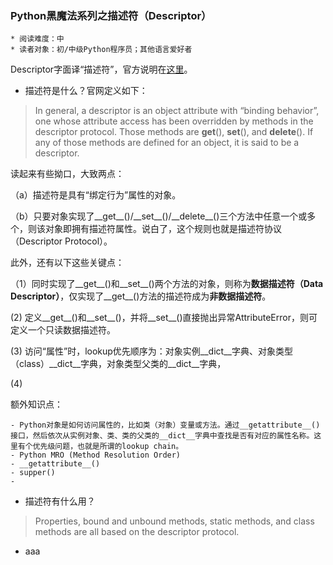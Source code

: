 ### Python黑魔法系列之描述符（Descriptor）

	* 阅读难度：中
	* 读者对象：初/中级Python程序员；其他语言爱好者

Descriptor字面译“描述符”，官方说明在[这里](https://docs.python.org/3/howto/descriptor.html)。


- 描述符是什么？官网定义如下：
> In general, a descriptor is an object attribute with “binding behavior”, one whose attribute access has been overridden by methods in the descriptor protocol. Those methods are __get__(), __set__(), and __delete__(). If any of those methods are defined for an object, it is said to be a descriptor.

读起来有些拗口，大致两点：

（a）描述符是具有“绑定行为”属性的对象。

（b）只要对象实现了\_\_get\_\_()/\_\_set\_\_()/\_\_delete\_\_()三个方法中任意一个或多个，则该对象即拥有描述符属性。说白了，这个规则也就是描述符协议（Descriptor Protocol）。

此外，还有以下这些关键点：

（1）同时实现了\_\_get\_\_()和\_\_set\_\_()两个方法的对象，则称为**数据描述符（Data Descriptor）**，仅实现了__get__()方法的描述符成为**非数据描述符**。

 (2) 定义\_\_get\_\_()和\_\_set\_\_()，并将\_\_set\_\_()直接抛出异常AttributeError，则可定义一个只读数据描述符。

(3) 访问“属性”时，lookup优先顺序为：对象实例\_\_dict\_\_字典、对象类型（class）\_\_dict\_\_字典，对象类型父类的\_\_dict\_\_字典，

(4)

额外知识点：

	- Python对象是如何访问属性的，比如类（对象）变量或方法。通过__getattribute__()接口，然后依次从实例对象、类、类的父类的__dict__字典中查找是否有对应的属性名称。这里有个优先级问题，也就是所谓的lookup chain。
	- Python MRO (Method Resolution Order)
	- __getattribute__()
	- supper()
	- 

- 描述符有什么用？

> Properties, bound and unbound methods, static methods, and class methods are all based on the descriptor protocol.

- aaa
